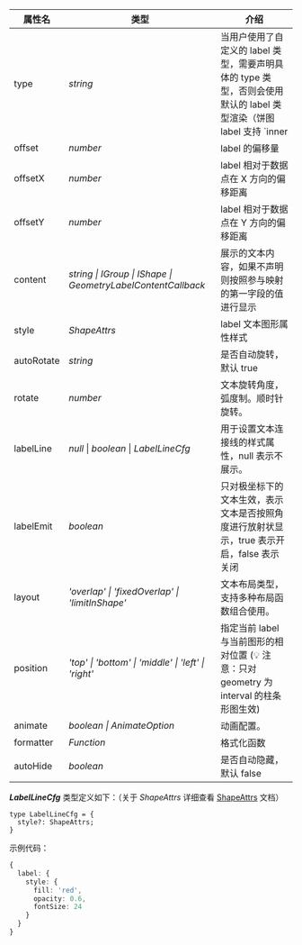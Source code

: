 <!--label样式-->

| 属性名       | 类型                                                       | 介绍                                                                                       |
| ------------ | ---------------------------------------------------------- | ------------------------------------------------------------------------------------------ |
| type         | _string_                                                     | 当用户使用了自定义的 label 类型，需要声明具体的 type 类型，否则会使用默认的 label 类型渲染（饼图 label 支持 `inner|outer|spider`）|
| offset       | _number_                                                     | label 的偏移量                                                                             |
| offsetX      | _number_                                                     | label 相对于数据点在 X 方向的偏移距离                                                      |
| offsetY      | _number_                                                     | label 相对于数据点在 Y 方向的偏移距离                                                      |
| content      | _string \| IGroup \| IShape \| GeometryLabelContentCallback_ | 展示的文本内容，如果不声明则按照参与映射的第一字段的值进行显示                             |
| style        | _ShapeAttrs_                                                     | label 文本图形属性样式                                                                     |
| autoRotate   | _string_                                                     | 是否自动旋转，默认 true                                                                    |
| rotate       | _number_                                                     | 文本旋转角度，弧度制。顺时针旋转。                                                                               |
| labelLine    | _null_ \| _boolean_ \| _LabelLineCfg_                                   | 用于设置文本连接线的样式属性，null 表示不展示。                                            |
| labelEmit    | _boolean_                                                    | 只对极坐标下的文本生效，表示文本是否按照角度进行放射状显示，true 表示开启，false 表示关闭  |
| layout       | _'overlap' \| 'fixedOverlap' \| 'limitInShape'_              | 文本布局类型，支持多种布局函数组合使用。                                                   |
| position     | _'top' \| 'bottom' \| 'middle' \| 'left' \| 'right'_         | 指定当前 label 与当前图形的相对位置 (💡 注意：只对 geometry 为 interval 的柱条形图生效)                                                       |
| animate      | _boolean \| AnimateOption_                                   | 动画配置。                                                                                 |
| formatter    | _Function_                                                   | 格式化函数                                                                                 |
| autoHide     | _boolean_                                                    | 是否自动隐藏，默认 false                                                                   |

__*LabelLineCfg*__ 类型定义如下：（关于 _ShapeAttrs_ 详细查看 [ShapeAttrs](/zh/docs/api/graphic-style) 文档）

```plain
type LabelLineCfg = {
  style?: ShapeAttrs;
}
```

示例代码：

```ts
{
  label: {
    style: {
      fill: 'red',
      opacity: 0.6,
      fontSize: 24
    }
  }
}
```
